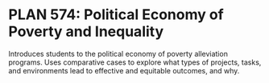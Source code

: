# PLAN 574: Political Economy of Poverty and Inequality

Introduces students to the political economy of poverty alleviation programs. Uses comparative cases to explore what types of projects, tasks, and environments lead to effective and equitable outcomes, and why.